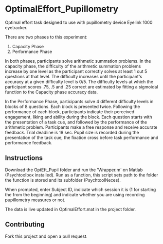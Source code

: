 # OptimalEffort_Pupillometry
Optimal effort task designed to use with pupillometry device Eyelink 1000 eyetracker.

There are two phases to this experiment:
1) Capacity Phase
2) Performance Phase

In both phases, participants solve arithmetic summation problems. In the capacity phase, the difficulty of the arithmetic summation problems increase by one level as the participant correctly solves at least 1 out 5 questions at that level. The difficulty increases until the participant's accuracy at a given difficulty level is 0/5. The difficulty levels at which the participant scores .75, .5 and .25 correct are estimated by fitting a sigmoidal function to the Capacity phase accuracy data. 

In the Performance Phase, participants solve 4 different difficulty levels in blocks of 8 questions. Each block is presented twice. Following the performance of each block, participants indicate their perceived engagement, liking and ability during the block. Each question starts with the presentation of a task cue, and followed by the performance of the arithmetic problem. Participants make a free response and receive accurate feedback. Trial deadline is 18 sec. Pupil size is recorded during the presentation of the task cue, the fixation cross before task performance and performance feedback.


## Instructions

Download the OptEft_Pupil folder and run the 'Wrapper.m' on Matlab (Psychtoolbox installed). Run as a function, this script sets path to the folder the function is stored and its subfolder (PsychtoolNeces).

When prompted, enter Subject ID, indicate which session it is (1 for starting the from the beginning) and indicate whether you are using recording pupillometry measures or not. 

The data is live updated in OptimalEffort.mat in the project folder.

## Contributing

Fork this project and open a pull request.

